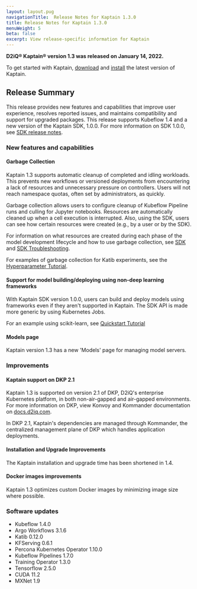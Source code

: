 ```yaml
---
layout: layout.pug
navigationTitle:  Release Notes for Kaptain 1.3.0
title: Release Notes for Kaptain 1.3.0
menuWeight: 5
beta: false
excerpt: View release-specific information for Kaptain
---
```


**D2iQ&reg; Kaptain&reg; version 1.3 was released on January 14, 2022.**

To get started with Kaptain, [download](../../download) and [install](../../install) the latest version of Kaptain.

## Release Summary
This release provides new features and capabilities that improve user experience, resolves reported issues, and maintains compatibility and support for upgraded packages. This release supports Kubeflow 1.4 and a new version of the Kaptain SDK, 1.0.0. For more information on SDK 1.0.0, see [SDK release notes](../../sdk/1.0.x/release-notes).

### New features and capabilities

#### Garbage Collection

Kaptain 1.3 supports automatic cleanup of completed and idling workloads. This prevents new workflows or versioned deployments from encountering a lack of resources and unnecessary pressure on controllers. Users will not reach namespace quotas, often set by administrators, as quickly. 

Garbage collection allows users to configure cleanup of Kubeflow Pipeline runs and culling for Jupyter notebooks. Resources are automatically cleaned up when a cell execution is interrupted. Also, using the SDK, users can see how certain resources were created (e.g., by a user or by the SDK).

For information on what resources are created during each phase of the model development lifecycle and how to use garbage collection, see [SDK](../../sdk/1.0.x/) and [SDK Troubleshooting](../../sdk/1.0.x/troubleshooting/).

For examples of garbage collection for Katib experiments, see the [Hyperparameter Tutorial](../../tutorials/katib/).

#### Support for model building/deploying using non-deep learning frameworks

With Kaptain SDK version 1.0.0, users can build and deploy models using frameworks even if they aren't supported in Kaptain. The SDK API is made more generic by using Kubernetes Jobs.

For an example using scikit-learn, see [Quickstart Tutorial](../../tutorials/sdk/quick-start/)

#### Models page

Kaptain version 1.3 has a new 'Models' page for managing model servers.

### Improvements
#### Kaptain support on DKP 2.1

Kaptain 1.3 is supported on version 2.1 of DKP, D2iQ's enterprise Kubernetes platform, in both non-air-gapped and air-gapped environments. For more information on DKP, view Konvoy and Kommander documentation on [docs.d2iq.com](https://docs.d2iq.com/).

In DKP 2.1, Kaptain's dependencies are managed through Kommander, the centralized management plane of DKP which handles application deployments.  

#### Installation and Upgrade Improvements

The Kaptain installation and upgrade time has been shortened in 1.4.

#### Docker images improvements

Kaptain 1.3 optimizes custom Docker images by minimizing image size where possible. 

### Software updates
* Kubeflow 1.4.0
* Argo Workflows 3.1.6
* Katib 0.12.0
* KFServing 0.6.1
* Percona Kubernetes Operator 1.10.0
* Kubeflow Pipelines 1.7.0
* Training Operator 1.3.0
* Tensorflow 2.5.0
* CUDA 11.2
* MXNet 1.9

